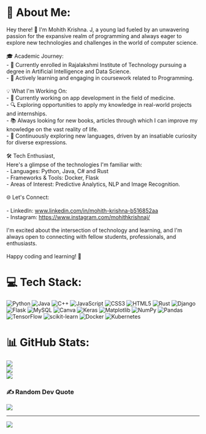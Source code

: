 # 💫 About Me:
Hey there! 👋 I'm Mohith Krishna. J, a young lad fueled by an unwavering passion for the expansive realm of programming and always eager to explore new technologies and challenges in the world of computer science.<br><br>🎓 Academic Journey:<br>- 🏫 Currently enrolled in Rajalakshmi Institute of Technology pursuing a degree in Artificial Intelligence and Data Science.<br>- 🌱 Actively learning and engaging in coursework related to Programming.<br><br>💡 What I'm Working On:<br>- 🚀 Currently working on app development in the field of medicine.<br>- 🔍 Exploring opportunities to apply my knowledge in real-world projects and internships.<br>- 📚 Always looking for new books, articles through which I can improve my knowledge on the vast reality of life.<br>- 📜 Continuously exploring new languages, driven by an insatiable curiosity for diverse expressions.<br><br>🛠️ Tech Enthusiast,<br>Here's a glimpse of the technologies I'm familiar with:<br>- Languages: Python, Java, C# and Rust<br>- Frameworks & Tools: Docker, Flask<br>- Areas of Interest: Predictive Analytics, NLP and Image Recognition.<br><br>🌐 Let's Connect:<br><br>- LinkedIn: www.linkedin.com/in/mohith-krishna-b516852aa<br>- Instagram: https://www.instagram.com/mohithkrishnaj/<br><br>I'm excited about the intersection of technology and learning, and I'm always open to connecting with fellow students, professionals, and enthusiasts.<br><br>Happy coding and learning! 🚀


# 💻 Tech Stack:
![Python](https://img.shields.io/badge/python-3670A0?style=plastic&logo=python&logoColor=ffdd54) ![Java](https://img.shields.io/badge/java-%23ED8B00.svg?style=plastic&logo=openjdk&logoColor=white) ![C++](https://img.shields.io/badge/c++-%2300599C.svg?style=plastic&logo=c%2B%2B&logoColor=white) ![JavaScript](https://img.shields.io/badge/javascript-%23323330.svg?style=plastic&logo=javascript&logoColor=%23F7DF1E) ![CSS3](https://img.shields.io/badge/css3-%231572B6.svg?style=plastic&logo=css3&logoColor=white) ![HTML5](https://img.shields.io/badge/html5-%23E34F26.svg?style=plastic&logo=html5&logoColor=white) ![Rust](https://img.shields.io/badge/rust-%23000000.svg?style=plastic&logo=rust&logoColor=white) ![Django](https://img.shields.io/badge/django-%23092E20.svg?style=plastic&logo=django&logoColor=white) ![Flask](https://img.shields.io/badge/flask-%23000.svg?style=plastic&logo=flask&logoColor=white) ![MySQL](https://img.shields.io/badge/mysql-%2300000f.svg?style=plastic&logo=mysql&logoColor=white) ![Canva](https://img.shields.io/badge/Canva-%2300C4CC.svg?style=plastic&logo=Canva&logoColor=white) ![Keras](https://img.shields.io/badge/Keras-%23D00000.svg?style=plastic&logo=Keras&logoColor=white) ![Matplotlib](https://img.shields.io/badge/Matplotlib-%23ffffff.svg?style=plastic&logo=Matplotlib&logoColor=black) ![NumPy](https://img.shields.io/badge/numpy-%23013243.svg?style=plastic&logo=numpy&logoColor=white) ![Pandas](https://img.shields.io/badge/pandas-%23150458.svg?style=plastic&logo=pandas&logoColor=white) ![TensorFlow](https://img.shields.io/badge/TensorFlow-%23FF6F00.svg?style=plastic&logo=TensorFlow&logoColor=white) ![scikit-learn](https://img.shields.io/badge/scikit--learn-%23F7931E.svg?style=plastic&logo=scikit-learn&logoColor=white) ![Docker](https://img.shields.io/badge/docker-%230db7ed.svg?style=plastic&logo=docker&logoColor=white) ![Kubernetes](https://img.shields.io/badge/kubernetes-%23326ce5.svg?style=plastic&logo=kubernetes&logoColor=white)
# 📊 GitHub Stats:
![](https://github-readme-stats.vercel.app/api?username=J-Mohith-Krishna&theme=gotham&hide_border=false&include_all_commits=true&count_private=true)<br/>
![](https://github-readme-streak-stats.herokuapp.com/?user=J-Mohith-Krishna&theme=gotham&hide_border=false)<br/>
![](https://github-readme-stats.vercel.app/api/top-langs/?username=J-Mohith-Krishna&theme=gotham&hide_border=false&include_all_commits=true&count_private=true&layout=compact)

### ✍️ Random Dev Quote
![](https://quotes-github-readme.vercel.app/api?type=horizontal&theme=radical)

---
[![](https://visitcount.itsvg.in/api?id=J-Mohith-Krishna&icon=0&color=0)](https://visitcount.itsvg.in)

<!-- Proudly created with GPRM ( https://gprm.itsvg.in ) -->
